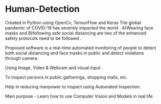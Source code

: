 # Human-Detection
Created in Python using OpenCv, TensorFlow and Keras
The global pandemic of COVID-19 has severely impacted the world .
         A)Wearing face masks and 
         B)following safe social distancing are two of the enhanced safety protocols need to be followed .

Proposed software is a real-time automated monitoring of people to detect both social distancing and face masks in public and detect violations through camera. 

Using Image, Video & Webcam and visual input .

To inspect persons in public gatherings, shopping malls, etc. 

Help in reducing manpower to inspect using Automated Inspection. 

Main purpose - Learn how to use Computer Vision and Models in real life
